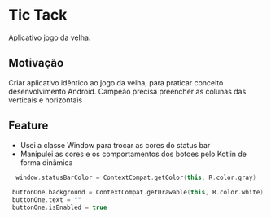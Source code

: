 # Tic Tack
Aplicativo jogo da velha.

## Motivação 
Criar  aplicativo idêntico ao jogo da velha, para praticar conceito desenvolvimento Android. Campeão precisa preencher as colunas das verticais e horizontais

## Feature
- Usei a classe Window para trocar as cores do status bar
- Manipulei as cores e os comportamentos dos botoes pelo Kotlin de forma dinâmica



``` kotlin
  window.statusBarColor = ContextCompat.getColor(this, R.color.gray)
    
 buttonOne.background = ContextCompat.getDrawable(this, R.color.white)
 buttonOne.text = ""
 buttonOne.isEnabled = true

```
